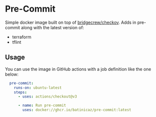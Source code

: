 # Pre-Commit

Simple docker image built on top of [bridgecrew/checkov](https://hub.docker.com/r/bridgecrew/checkov/). Adds in pre-commit along with the latest version of:

* terraform
* tflint

## Usage

You can use the image in GitHub actions with a job definition like the one below:

```yaml
  pre-commit:
    runs-on: ubuntu-latest
    steps:
      - uses: actions/checkout@v3

      - name: Run pre-commit
        uses: docker://ghcr.io/batinicaz/pre-commit:latest
```
